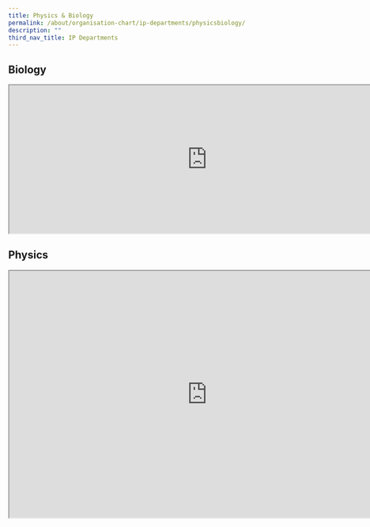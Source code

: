 ```yaml
---
title: Physics & Biology
permalink: /about/organisation-chart/ip-departments/physicsbiology/
description: ""
third_nav_title: IP Departments
---
```


<h2>Biology</h2>
<iframe src="https://docs.google.com/document/d/e/2PACX-1vRIRGPlSMBgrIqHgTLLhbYqyY7AeB09jk3sQ2c0kGUZKIj3fylSXp3BVL3xMx57UcFcQZTRXaHUvRlJ/pub?embedded=true" width=800px height=300px scrolling="no"></iframe>

<h2>Physics</h2>
<iframe src="https://docs.google.com/document/d/e/2PACX-1vQBK85lC482XKVKpvcMtSBY--8Xco1hR-8lTmOrR6h6ojdpe8qP-m6wa-giqHMYRm_ev2UjBLU4xjkF/pub?embedded=true" width=800px height=500px scrolling="no"></iframe>